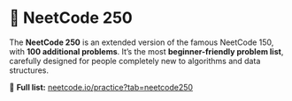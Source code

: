 # 📝 NeetCode 250

The **NeetCode 250** is an extended version of the famous NeetCode 150, with **100 additional problems**. It’s the most **beginner-friendly problem list**, carefully designed for people completely new to algorithms and data structures.

🔗 **Full list:** [neetcode.io/practice?tab=neetcode250](https://neetcode.io/practice?tab=neetcode250)